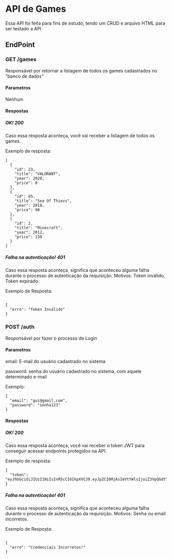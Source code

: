 # API de Games
Essa API foi feita para fins de estudo, tendo um CRUD e arquivo HTML para ser testado a API
## EndPoint
### GET /games
Responsável por retornar a listagem de todos os games cadastrados no "banco de dados"
#### Parametros
Nenhum
#### Respostas
##### OK! 200
Caso essa resposta aconteça, você vai receber a listagem de todos os games.

Exemplo de resposta:

```
[
  {
    "id": 23,
    "title": "VALORANT",
    "year": 2020,
    "price": 0
  },
  {
    "id": 65,
    "title": "Sea Of Thievs",
    "year": 2018,
    "price": 90
  },
  {
    "id": 2,
    "title": "Minecraft",
    "year": 2012,
    "price": 130
  }
]
```

##### Falha na autenticação! 401
Caso essa resposta aconteça, significa que aconteceu alguma falha durante o processo de autenticação da requisição. Motivos: Token inválido, Token expirado.

Exemplo de Resposta:

```

{
  "erro": "Token Inválido"
}

```

### POST /auth
Responsável por fazer o processo de Login
#### Parametros

email: E-mail do usuário cadastrado no sistema

password: senha do usuário cadastrado no sistema, com aquele determinado e-mail

Exemplo: 

```
{
  "email": "gui@gmail.com",
  "password": "senha123"
}
```

#### Respostas
##### OK! 200
Caso essa resposta aconteça, você vai receber o token JWT para conseguir acessar endpoints protegidos na API.

Exemplo de resposta:

```
{
  "token": "eyJhbGciOiJIUzI1NiIsInR5cCI6IkpXVCJ9.eyJpZCI6MjAsImVtYWlsIjoiZ3VpQGdtYWlsLmNvbSIsImlhdCI6MTY3NzYwMDUxNSwiZXhwIjoxNjc3NzczMzE1fQ.25rRA1JRmDPl6tmS30up4iR_vJZXfjevmhpyX4pUeB8"
}
```

##### Falha na autenticação! 401
Caso essa resposta aconteça, significa que aconteceu alguma falha durante o processo de autenticação da requisição. Motivos: Senha ou email incorretos.

Exemplo de Resposta:

```

{
  "erro": "Credenciais Incorretos!"
}

```




